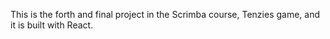This is the forth and final project in the Scrimba course, Tenzies game, and it is built with React.

